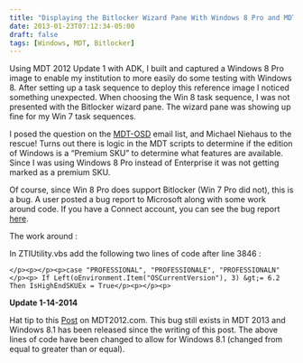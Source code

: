 ```yaml
---
title: "Displaying the Bitlocker Wizard Pane With Windows 8 Pro and MDT 2012 Update 1"
date: 2013-01-23T07:12:34-05:00
draft: false
tags: [Windows, MDT, Bitlocker]
---
```


Using MDT 2012 Update 1 with ADK, I built and captured a Windows 8 Pro image to enable my institution to more easily do some testing with Windows 8. After setting up a task sequence to deploy this reference image I noticed something unexpected. When choosing the Win 8 task sequence, I was not presented with the Bitlocker wizard pane. The wizard pane was showing up fine for my Win 7 task sequences.

I posed the question on the [MDT-OSD](http://www.myitforum.com/absolutenm/EmailLists.aspx#MDT/OSD) email list, and Michael Niehaus to the rescue! Turns out there is logic in the MDT scripts to determine if the edition of Windows is a “Premium SKU” to determine what features are available. Since I was using Windows 8 Pro instead of Enterprise it was not getting marked as a premium SKU.

Of course, since Win 8 Pro does support Bitlocker (Win 7 Pro did not), this is a bug. A user posted a bug report to Microsoft along with some work around code. If you have a Connect account, you can see the bug report [here](https://connect.microsoft.com/site14/feedback/details/773608/bitlocker-and-windows-8-pro).

The work around :

In ZTIUtility.vbs add the following two lines of code after line 3846 :

```
</p><p></p><p>case "PROFESSIONAL", "PROFESSIONALE", "PROFESSIONALN"</p><p> If Left(oEnvironment.Item("OSCurrentVersion"), 3) &gt;= 6.2 Then IsHighEndSKUEx = True</p><p></p><p>
```

**Update 1-14-2014**

Hat tip to this [Post](http://mdt2012.com/content/windows-81-pro-enable-bitlocker-mdt) on MDT2012.com. This bug still exists in MDT 2013 and Windows 8.1 has been released since the writing of this post. The above lines of code have been changed to allow for Windows 8.1 (changed from equal to greater than or equal).